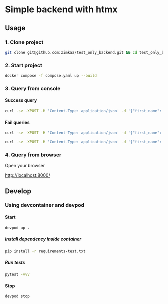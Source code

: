 # Simple backend with htmx

## Usage

### 1. Clone project

```sh
git clone git@github.com:zimkaa/test_only_backend.git && cd test_only_backend
```

### 2. Start project

```sh
docker compose -f compose.yaml up --build
```

### 3. Query from console

#### Success query

```sh
curl -sv -XPOST -H 'Content-Type: application/json' -d '{"first_name": "Ivan", "last_name": "Ivanov", "date": "2025-01-02"}' http://localhost:8000/api/submit
```

#### Fail queries

```sh
curl -sv -XPOST -H 'Content-Type: application/json' -d '{"first_name": "Ivan Ivanov", "last_name": "Ivanov", "date": "2025-01-02"}' http://localhost:8000/api/submit
```

```sh
curl -sv -XPOST -H 'Content-Type: application/json' -d '{"first_name": "Ivan", "last_name": "Ivanov", "date": "2025-55-02"}' http://localhost:8000/api/submit
```

### 4. Query from browser

Open your browser

[http://localhost:8000/](http://localhost:8000/)

## Develop

### Using devcontainer and devpod

#### Start

```sh
devpod up .
```

##### Install dependency inside container

```sh
pip install -r requirements-test.txt
```

##### Run tests

```sh
pytest -vvv
```

#### Stop

```sh
devpod stop
```
